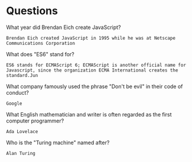 # Questions

What year did Brendan Eich create JavaScript?

```
Brendan Eich created JavaScript in 1995 while he was at Netscape Communications Corporation

```

What does "ES6" stand for?

```
ES6 stands for ECMAScript 6; ECMAScript is another official name for Javascript, since the organization ECMA International creates the standard.Jun

```

What company famously used the phrase "Don't be evil" in their code of conduct?

```
Google
```

What English mathematician and writer is often regarded as the first computer programmer?

```
Ada Lovelace
```

Who is the "Turing machine" named after?

```
Alan Turing
```
